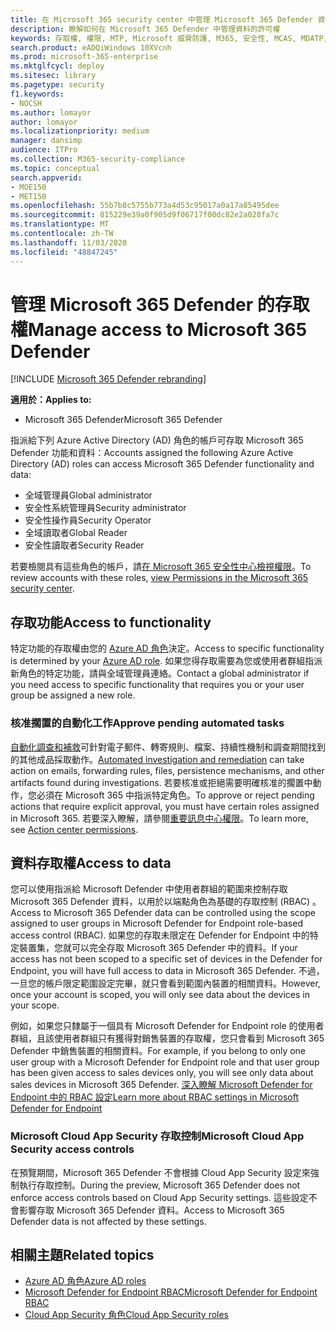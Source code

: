 ```yaml
---
title: 在 Microsoft 365 security center 中管理 Microsoft 365 Defender 資料的存取權
description: 瞭解如何在 Microsoft 365 Defender 中管理資料的許可權
keywords: 存取權, 權限, MTP, Microsoft 威脅防護, M365, 安全性, MCAS, MDATP, Cloud App Security, Microsoft Defender 進階威脅防護, 範圍, 約制, RBAC
search.product: eADQiWindows 10XVcnh
ms.prod: microsoft-365-enterprise
ms.mktglfcycl: deploy
ms.sitesec: library
ms.pagetype: security
f1.keywords:
- NOCSH
ms.author: lomayor
author: lomayor
ms.localizationpriority: medium
manager: dansimp
audience: ITPro
ms.collection: M365-security-compliance
ms.topic: conceptual
search.appverid:
- MOE150
- MET150
ms.openlocfilehash: 55b7b8c5755b773a4d53c95017a0a17a85495dee
ms.sourcegitcommit: 815229e39a0f905d9f06717f00dc82e2a028fa7c
ms.translationtype: MT
ms.contentlocale: zh-TW
ms.lasthandoff: 11/03/2020
ms.locfileid: "48847245"
---
```

# <a name="manage-access-to-microsoft-365-defender"></a><span data-ttu-id="f0e18-104">管理 Microsoft 365 Defender 的存取權</span><span class="sxs-lookup"><span data-stu-id="f0e18-104">Manage access to Microsoft 365 Defender</span></span>

[!INCLUDE [Microsoft 365 Defender rebranding](../includes/microsoft-defender.md)]


<span data-ttu-id="f0e18-105">**適用於：**</span><span class="sxs-lookup"><span data-stu-id="f0e18-105">**Applies to:**</span></span>
- <span data-ttu-id="f0e18-106">Microsoft 365 Defender</span><span class="sxs-lookup"><span data-stu-id="f0e18-106">Microsoft 365 Defender</span></span>

<span data-ttu-id="f0e18-107">指派給下列 Azure Active Directory (AD) 角色的帳戶可存取 Microsoft 365 Defender 功能和資料：</span><span class="sxs-lookup"><span data-stu-id="f0e18-107">Accounts assigned the following Azure Active Directory (AD) roles can access Microsoft 365 Defender functionality and data:</span></span>
- <span data-ttu-id="f0e18-108">全域管理員</span><span class="sxs-lookup"><span data-stu-id="f0e18-108">Global administrator</span></span>
- <span data-ttu-id="f0e18-109">安全性系統管理員</span><span class="sxs-lookup"><span data-stu-id="f0e18-109">Security administrator</span></span>
- <span data-ttu-id="f0e18-110">安全性操作員</span><span class="sxs-lookup"><span data-stu-id="f0e18-110">Security Operator</span></span>
- <span data-ttu-id="f0e18-111">全域讀取者</span><span class="sxs-lookup"><span data-stu-id="f0e18-111">Global Reader</span></span>
- <span data-ttu-id="f0e18-112">安全性讀取者</span><span class="sxs-lookup"><span data-stu-id="f0e18-112">Security Reader</span></span>

<span data-ttu-id="f0e18-113">若要檢閱具有這些角色的帳戶，請[在 Microsoft 365 安全性中心檢視權限](https://security.microsoft.com/permissions)。</span><span class="sxs-lookup"><span data-stu-id="f0e18-113">To review accounts with these roles, [view Permissions in the Microsoft 365 security center](https://security.microsoft.com/permissions).</span></span>

## <a name="access-to-functionality"></a><span data-ttu-id="f0e18-114">存取功能</span><span class="sxs-lookup"><span data-stu-id="f0e18-114">Access to functionality</span></span>
<span data-ttu-id="f0e18-115">特定功能的存取權由您的 [Azure AD 角色](https://docs.microsoft.com/azure/active-directory/users-groups-roles/directory-assign-admin-roles)決定。</span><span class="sxs-lookup"><span data-stu-id="f0e18-115">Access to specific functionality is determined by your [Azure AD role](https://docs.microsoft.com/azure/active-directory/users-groups-roles/directory-assign-admin-roles).</span></span> <span data-ttu-id="f0e18-116">如果您得存取需要為您或使用者群組指派新角色的特定功能，請與全域管理員連絡。</span><span class="sxs-lookup"><span data-stu-id="f0e18-116">Contact a global administrator if you need access to specific functionality that requires you or your user group be assigned a new role.</span></span>

### <a name="approve-pending-automated-tasks"></a><span data-ttu-id="f0e18-117">核准擱置的自動化工作</span><span class="sxs-lookup"><span data-stu-id="f0e18-117">Approve pending automated tasks</span></span>
<span data-ttu-id="f0e18-118">[自動化調查和補救](mtp-autoir-actions.md)可針對電子郵件、轉寄規則、檔案、持續性機制和調查期間找到的其他成品採取動作。</span><span class="sxs-lookup"><span data-stu-id="f0e18-118">[Automated investigation and remediation](mtp-autoir-actions.md) can take action on emails, forwarding rules, files, persistence mechanisms, and other artifacts found during investigations.</span></span> <span data-ttu-id="f0e18-119">若要核准或拒絕需要明確核准的擱置中動作，您必須在 Microsoft 365 中指派特定角色。</span><span class="sxs-lookup"><span data-stu-id="f0e18-119">To approve or reject pending actions that require explicit approval, you must have certain roles assigned in Microsoft 365.</span></span> <span data-ttu-id="f0e18-120">若要深入瞭解，請參閱[重要訊息中心權限](mtp-action-center.md#required-permissions-for-action-center-tasks)。</span><span class="sxs-lookup"><span data-stu-id="f0e18-120">To learn more, see [Action center permissions](mtp-action-center.md#required-permissions-for-action-center-tasks).</span></span>

## <a name="access-to-data"></a><span data-ttu-id="f0e18-121">資料存取權</span><span class="sxs-lookup"><span data-stu-id="f0e18-121">Access to data</span></span>
<span data-ttu-id="f0e18-122">您可以使用指派給 Microsoft Defender 中使用者群組的範圍來控制存取 Microsoft 365 Defender 資料，以用於以端點角色為基礎的存取控制 (RBAC) 。</span><span class="sxs-lookup"><span data-stu-id="f0e18-122">Access to Microsoft 365 Defender data can be controlled using the scope assigned to user groups in Microsoft Defender for Endpoint role-based access control (RBAC).</span></span> <span data-ttu-id="f0e18-123">如果您的存取未限定在 Defender for Endpoint 中的特定裝置集，您就可以完全存取 Microsoft 365 Defender 中的資料。</span><span class="sxs-lookup"><span data-stu-id="f0e18-123">If your access has not been scoped to a specific set of devices in the Defender for Endpoint, you will have full access to data in Microsoft 365 Defender.</span></span> <span data-ttu-id="f0e18-124">不過，一旦您的帳戶限定範圍設定完畢，就只會看到範圍內裝置的相關資料。</span><span class="sxs-lookup"><span data-stu-id="f0e18-124">However, once your account is scoped, you will only see data about the devices in your scope.</span></span>

<span data-ttu-id="f0e18-125">例如，如果您只隸屬于一個具有 Microsoft Defender for Endpoint role 的使用者群組，且該使用者群組只有獲得對銷售裝置的存取權，您只會看到 Microsoft 365 Defender 中銷售裝置的相關資料。</span><span class="sxs-lookup"><span data-stu-id="f0e18-125">For example, if you belong to only one user group with a Microsoft Defender for Endpoint role and that user group has been given access to sales devices only, you will see only data about sales devices in Microsoft 365 Defender.</span></span> [<span data-ttu-id="f0e18-126">深入瞭解 Microsoft Defender for Endpoint 中的 RBAC 設定</span><span class="sxs-lookup"><span data-stu-id="f0e18-126">Learn more about RBAC settings in Microsoft Defender for Endpoint</span></span>](https://docs.microsoft.com/windows/security/threat-protection/microsoft-defender-atp/rbac)

### <a name="microsoft-cloud-app-security-access-controls"></a><span data-ttu-id="f0e18-127">Microsoft Cloud App Security 存取控制</span><span class="sxs-lookup"><span data-stu-id="f0e18-127">Microsoft Cloud App Security access controls</span></span>
<span data-ttu-id="f0e18-128">在預覽期間，Microsoft 365 Defender 不會根據 Cloud App Security 設定來強制執行存取控制。</span><span class="sxs-lookup"><span data-stu-id="f0e18-128">During the preview, Microsoft 365 Defender does not enforce access controls based on  Cloud App Security settings.</span></span> <span data-ttu-id="f0e18-129">這些設定不會影響存取 Microsoft 365 Defender 資料。</span><span class="sxs-lookup"><span data-stu-id="f0e18-129">Access to Microsoft 365 Defender data is not affected by these settings.</span></span>

## <a name="related-topics"></a><span data-ttu-id="f0e18-130">相關主題</span><span class="sxs-lookup"><span data-stu-id="f0e18-130">Related topics</span></span>

- [<span data-ttu-id="f0e18-131">Azure AD 角色</span><span class="sxs-lookup"><span data-stu-id="f0e18-131">Azure AD roles</span></span>](https://docs.microsoft.com/azure/active-directory/users-groups-roles/directory-assign-admin-roles)
- [<span data-ttu-id="f0e18-132">Microsoft Defender for Endpoint RBAC</span><span class="sxs-lookup"><span data-stu-id="f0e18-132">Microsoft Defender for Endpoint RBAC</span></span>](https://docs.microsoft.com/windows/security/threat-protection/microsoft-defender-atp/rbac)
- [<span data-ttu-id="f0e18-133">Cloud App Security 角色</span><span class="sxs-lookup"><span data-stu-id="f0e18-133">Cloud App Security roles</span></span>](https://docs.microsoft.com/cloud-app-security/manage-admins)
